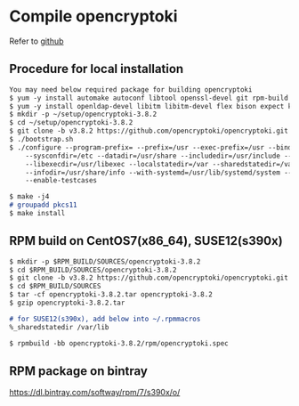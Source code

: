 # Compile opencryptoki
Refer to [github](https://github.com/opencryptoki/opencryptoki)
## Procedure for local installation
```markdown
You may need below required package for building opencryptoki
$ yum -y install automake autoconf libtool openssl-devel git rpm-build
$ yum -y install openldap-devel libitm libitm-devel flex bison expect ksh trousers-devel
$ mkdir -p ~/setup/opencryptoki-3.8.2
$ cd ~/setup/opencryptoki-3.8.2
$ git clone -b v3.8.2 https://github.com/opencryptoki/opencryptoki.git .
$ ./bootstrap.sh
$ ./configure --program-prefix= --prefix=/usr --exec-prefix=/usr --bindir=/usr/bin --sbindir=/usr/sbin \
    --sysconfdir=/etc --datadir=/usr/share --includedir=/usr/include --libdir=/usr/lib64 \
    --libexecdir=/usr/libexec --localstatedir=/var --sharedstatedir=/var/lib --mandir=/usr/share/man \
    --infodir=/usr/share/info --with-systemd=/usr/lib/systemd/system --disable-icatok --disable-ccatok \
    --enable-testcases

$ make -j4
# groupadd pkcs11
$ make install

```
## RPM build on CentOS7(x86_64), SUSE12(s390x)
```markdown
$ mkdir -p $RPM_BUILD/SOURCES/opencryptoki-3.8.2
$ cd $RPM_BUILD/SOURCES/opencryptoki-3.8.2
$ git clone -b v3.8.2 https://github.com/opencryptoki/opencryptoki.git .
$ cd $RPM_BUILD/SOURCES
$ tar -cf opencryptoki-3.8.2.tar opencryptoki-3.8.2
$ gzip opencryptoki-3.8.2.tar

# for SUSE12(s390x), add below into ~/.rpmmacros
%_sharedstatedir /var/lib

$ rpmbuild -bb opencryptoki-3.8.2/rpm/opencryptoki.spec
```

## RPM package on bintray
https://dl.bintray.com/softway/rpm/7/s390x/o/
